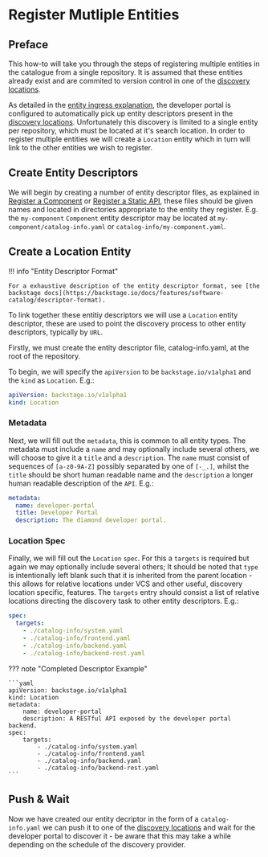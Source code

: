 # Register Mutliple Entities

## Preface

This how-to will take you through the steps of registering multiple entities in the catalogue from a single repository. It is assumed that these entities already exist and are commited to version control in one of the [discovery locations](../references/discovery-locations.md).

As detailed in the [entity ingress explanation](../explanations/entity-ingress.md), the developer portal is configured to automatically pick up entity descriptors present in the [discovery locations](../references/discovery-locations.md). Unfortunately this discovery is limited to a single entity per repository, which must be located at it's search location. In order to register multiple entities we will create a `Location` entity which in turn will link to the other entities we wish to register.

## Create Entity Descriptors

We will begin by creating a number of entity descriptor files, as explained in [Register a Component](register-a-component.md) or [Register a Static API](register-a-static-api.md), these files should be given names and located in directories appropriate to the entity they register. E.g. the `my-component` `Component` entity descriptor may be located at `my-component/catalog-info.yaml` or `catalog-info/my-component.yaml`.

## Create a Location Entity

!!! info "Entity Descriptor Format"

    For a exhaustive description of the entity descriptor format, see [the backstage docs](https://backstage.io/docs/features/software-catalog/descriptor-format).

To link together these entitiy descriptors we will use a `Location` entity descriptor, these are used to point the discovery process to other entity descriptors, typically by `URL`.

Firstly, we must create the entity descriptor file, catalog-info.yaml, at the root of the repository.

To begin, we will specify the `apiVersion` to be `backstage.io/v1alpha1` and the `kind` as `Location`. E.g.:

```yaml
apiVersion: backstage.io/v1alpha1
kind: Location
```

### Metadata

Next, we will fill out the `metadata`, this is common to all entity types. The metadata must include a `name` and may optionally include several others, we will choose to give it a `title` and a `description`. The `name` must consist of sequences of `[a-z0-9A-Z]` possibly separated by one of `[-_.]`, whilst the `title` should be short human readable name and the `description` a longer human readable description of the `API`. E.g.:

```yaml
metadata:
  name: developer-portal
  title: Developer Portal
  description: The diamond developer portal.
```

### Location Spec

Finally, we will fill out the `Location` `spec`. For this a `targets` is required but again we may optionally include several others; It should be noted that `type` is intentionally left blank such that it is inherited from the parent location - this allows for relative locations under VCS and other useful, discovery location specific, features. The `targets` entry should consist a list of relative locations directing the discovery task to other entity descriptors. E.g.:

```yaml
spec:
  targets:
    - ./catalog-info/system.yaml
    - ./catalog-info/frontend.yaml
    - ./catalog-info/backend.yaml
    - ./catalog-info/backend-rest.yaml
```

??? note "Completed Descriptor Example"

    ```yaml
    apiVersion: backstage.io/v1alpha1
    kind: Location
    metadata:
        name: developer-portal
        description: A RESTful API exposed by the developer portal backend.
    spec:
        targets:
            - ./catalog-info/system.yaml
            - ./catalog-info/frontend.yaml
            - ./catalog-info/backend.yaml
            - ./catalog-info/backend-rest.yaml
    ```

## Push & Wait

Now we have created our entity decriptor in the form of a `catalog-info.yaml` we can push it to one of the [discovery locations](../references/discovery-locations.md) and wait for the developer portal to discover it - be aware that this may take a while depending on the schedule of the discovery provider.
